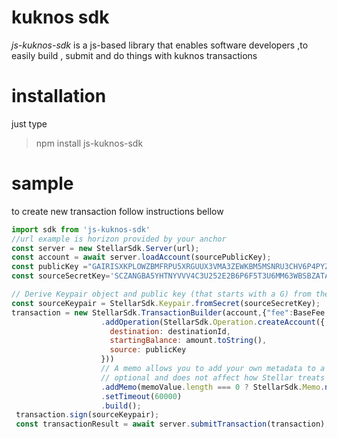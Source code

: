 # kuknos sdk

*js-kuknos-sdk* is a js-based library that enables software developers ,to easily build , submit and do things with kuknos transactions

# installation
just type 

> npm install js-kuknos-sdk

# sample
to create new transaction follow instructions bellow

```javascript
import sdk from 'js-kuknos-sdk'
//url example is horizon provided by your anchor
const server = new StellarSdk.Server(url);
const account = await server.loadAccount(sourcePublicKey);
const publicKey ="GAIRISXKPLOWZBMFRPU5XRGUUX3VMA3ZEWKBM5MSNRU3CHV6P4PYZ74D"
const sourceSecretKey='SCZANGBA5YHTNYVVV4C3U252E2B6P6F5T3U6MM63WBSBZATAQI3EBTQ4';

// Derive Keypair object and public key (that starts with a G) from the secret
const sourceKeypair = StellarSdk.Keypair.fromSecret(sourceSecretKey);
transaction = new StellarSdk.TransactionBuilder(account,{"fee":BaseFee, "networkPassphrase": sdk.Network.PUBLIC})//OR CAN BE HARDCODED
                    .addOperation(StellarSdk.Operation.createAccount({
                      destination: destinationId,
                      startingBalance: amount.toString(),
                      source: publicKey
                    }))
                    // A memo allows you to add your own metadata to a transaction. It's
                    // optional and does not affect how Stellar treats the transaction.
                    .addMemo(memoValue.length === 0 ? StellarSdk.Memo.none() : memoParam)
                    .setTimeout(60000)
                    .build();
 transaction.sign(sourceKeypair);
 const transactionResult = await server.submitTransaction(transaction);

```    


